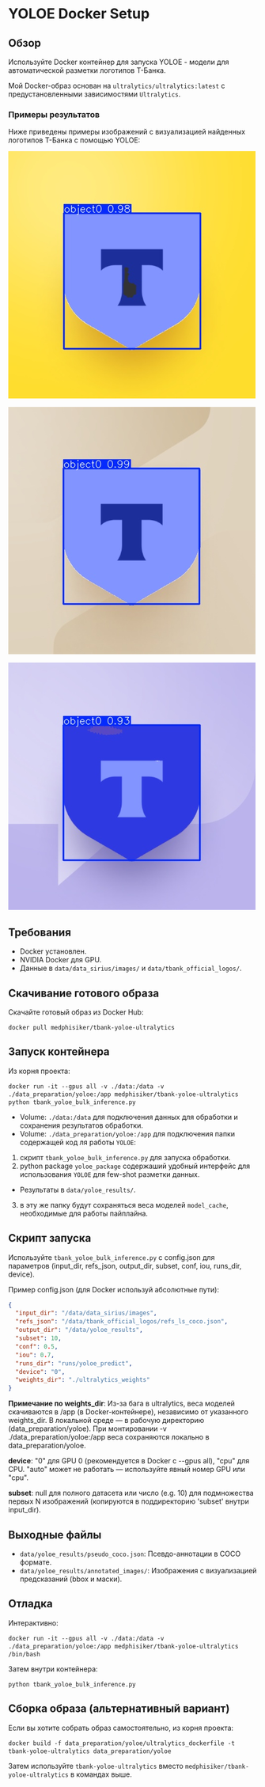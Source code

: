 # YOLOE Docker Setup

## Обзор

Используйте Docker контейнер для запуска YOLOE - модели для автоматической разметки логотипов Т-Банка. 

Мой Docker-образ основан на `ultralytics/ultralytics:latest` с предустановленными зависимостями `Ultralytics`.

### Примеры результатов

Ниже приведены примеры изображений с визуализацией найденных логотипов Т-Банка с помощью YOLOE:

![Пример 1: logo3.jpg](../../data/yoloe_results/annotated_images/logo3.jpg)

![Пример 2: logo4.jpg](../../data/yoloe_results/annotated_images/logo4.jpg)

![Пример 3: logo6.jpg](../../data/yoloe_results/annotated_images/logo6.jpg)

## Требования

- Docker установлен.
- NVIDIA Docker для GPU.
- Данные в `data/data_sirius/images/` и `data/tbank_official_logos/`.

## Скачивание готового образа

Скачайте готовый образ из Docker Hub:

```
docker pull medphisiker/tbank-yoloe-ultralytics
```

## Запуск контейнера

Из корня проекта:

```
docker run -it --gpus all -v ./data:/data -v ./data_preparation/yoloe:/app medphisiker/tbank-yoloe-ultralytics python tbank_yoloe_bulk_inference.py
```

- Volume: `./data:/data` для подключения данных для обработки и сохранения результатов обработки.
- Volume: `./data_preparation/yoloe:/app` для подключения папки содержащей код ля работы `YOLOE`:
1. скрипт `tbank_yoloe_bulk_inference.py` для запуска обработки.
2. python package `yoloe_package` содержаший удобный интерфейс для использования `YOLOE` для few-shot разметки данных.
- Результаты в `data/yoloe_results/`.
3. в эту же папку будут сохраняться веса моделей `model_cache`, необходимые для работы пайплайна.

## Скрипт запуска

Используйте `tbank_yoloe_bulk_inference.py` с config.json для параметров (input_dir, refs_json, output_dir, subset, conf, iou, runs_dir, device).

Пример config.json (для Docker используй абсолютные пути):
```json
{
  "input_dir": "/data/data_sirius/images",
  "refs_json": "/data/tbank_official_logos/refs_ls_coco.json",
  "output_dir": "/data/yoloe_results",
  "subset": 10,
  "conf": 0.5,
  "iou": 0.7,
  "runs_dir": "runs/yoloe_predict",
  "device": "0",
  "weights_dir": "./ultralytics_weights"
}
```

**Примечание по weights_dir**: Из-за бага в ultralytics, веса моделей скачиваются в /app (в Docker-контейнере), независимо от указанного weights_dir. В локальной среде — в рабочую директорию (data_preparation/yoloe). При монтировании -v ./data_preparation/yoloe:/app веса сохраняются локально в data_preparation/yoloe.

**device**: "0" для GPU 0 (рекомендуется в Docker с --gpus all), "cpu" для CPU. "auto" может не работать — используйте явный номер GPU или "cpu".

**subset**: null для полного датасета или число (e.g. 10) для подмножества первых N изображений (копируются в поддиректорию 'subset' внутри input_dir).

## Выходные файлы

- `data/yoloe_results/pseudo_coco.json`: Псевдо-аннотации в COCO формате.
- `data/yoloe_results/annotated_images/`: Изображения с визуализацией предсказаний (bbox и маски).

## Отладка

Интерактивно:
```
docker run -it --gpus all -v ./data:/data -v ./data_preparation/yoloe:/app medphisiker/tbank-yoloe-ultralytics /bin/bash
```
Затем внутри контейнера:
```
python tbank_yoloe_bulk_inference.py
```

## Сборка образа (альтернативный вариант)

Если вы хотите собрать образ самостоятельно, из корня проекта:

```
docker build -f data_preparation/yoloe/ultralytics_dockerfile -t tbank-yoloe-ultralytics data_preparation/yoloe
```

Затем используйте `tbank-yoloe-ultralytics` вместо `medphisiker/tbank-yoloe-ultralytics` в командах выше.